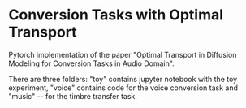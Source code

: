 # Conversion Tasks with Optimal Transport

Pytorch implementation of the paper "Optimal Transport in Diffusion Modeling for Conversion Tasks in Audio Domain". 

There are three folders: "toy" contains jupyter notebook with the toy experiment, "voice" contains code for the voice conversion task and "music" -- for the timbre transfer task.
